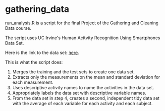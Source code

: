 # gathering_data

run_analysis.R is a script for the final Project of the Gathering and Cleaning Data course.

The script uses UC Irvine's Human Acitvity Recognition Using Smartphones Data Set.

Here is the link to the data set: [here](http://archive.ics.uci.edu/ml/datasets/Human+Activity+Recognition+Using+Smartphones).

This is what the script does:

1.  Merges the training and the test sets to create one data set.
2.  Extracts only the measurements on the mean and standard deviation for each measurement.
3.  Uses descriptive activity names to name the activities in the data set.
4.  Appropriately labels the data set with descriptive variable names.
5.  From the data set in step 4, creates a second, independent tidy data set with the average of each variable for each activity and each subject.

